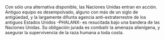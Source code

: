 Con sólo una alternativa disponible, las Naciones Unidas entran en
acción. Antiguo equipo es desempolvado, alguno con más de un siglo de
antigüedad, y la largamente difunta agencia anti-extraterrestre de los
antiguos Estados Unidos -PHALANX- es resucitada bajo una bandera de las
Naciones Unidas. Su obligación jurada es combatir la amenaza alienígena,
y asegurar la supervivencia de la raza humana a toda costa.